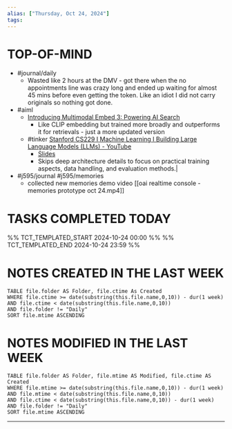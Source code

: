 ```yaml
---
alias: ["Thursday, Oct 24, 2024"]
tags: 
---
```

# TOP-OF-MIND
- #journal/daily 
	- Wasted like 2 hours at the DMV - got there when the no appointments line was crazy long and ended up waiting for almost 45 mins before even getting the token. Like an idiot I did not carry originals so nothing got done.
- #aiml 
	-  [Introducing Multimodal Embed 3: Powering AI Search](https://cohere.com/blog/multimodal-embed-3)
		- Like CLIP embedding but trained more broadly and outperforms it for retrievals - just a more updated version
	- #tinker [Stanford CS229 I Machine Learning I Building Large Language Models (LLMs) - YouTube](https://www.youtube.com/watch?v=9vM4p9NN0Ts) 
		- [Slides](https://drive.google.com/file/d/1B46VFrqFAPAEj3kaCrBAtQqeh2_Ztawl/view)
		- Skips deep architecture details to focus on practical training aspects, data handling, and evaluation methods.|
- #j595/journal #j595/memories 
	- collected new memories demo video [[oai realtime console - memories prototype oct 24.mp4]]

	
# TASKS COMPLETED TODAY
%% TCT_TEMPLATED_START 2024-10-24 00:00 %%
%% TCT_TEMPLATED_END 2024-10-24 23:59 %%


# NOTES CREATED IN THE LAST WEEK
``` dataview
TABLE file.folder AS Folder, file.ctime As Created
WHERE file.ctime >= date(substring(this.file.name,0,10)) - dur(1 week) 
AND file.ctime < date(substring(this.file.name,0,10)) 
AND file.folder != "Daily"
SORT file.mtime ASCENDING
```

# NOTES MODIFIED IN THE LAST WEEK
``` dataview
TABLE file.folder AS Folder, file.mtime AS Modified, file.ctime AS Created
WHERE file.mtime >= date(substring(this.file.name,0,10)) - dur(1 week)
AND file.mtime < date(substring(this.file.name,0,10))
AND file.ctime < date(substring(this.file.name,0,10)) - dur(1 week)
AND file.folder != "Daily"
SORT file.mtime ASCENDING
```
---
